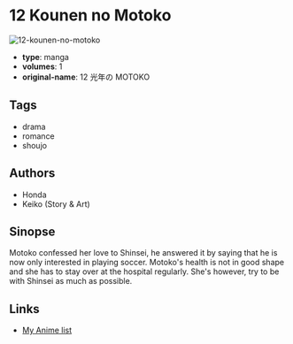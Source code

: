 # 12 Kounen no Motoko

![12-kounen-no-motoko](https://cdn.myanimelist.net/images/manga/1/28219.jpg)

-   **type**: manga
-   **volumes**: 1
-   **original-name**: 12 光年の MOTOKO

## Tags

-   drama
-   romance
-   shoujo

## Authors

-   Honda
-   Keiko (Story & Art)

## Sinopse

Motoko confessed her love to Shinsei, he answered it by saying that he is now only interested in playing soccer. Motoko's health is not in good shape and she has to stay over at the hospital regularly. She's however, try to be with Shinsei as much as possible.

## Links

-   [My Anime list](https://myanimelist.net/manga/18423/12_Kounen_no_Motoko)
